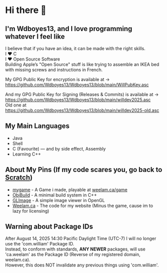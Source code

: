 # Hi there 👋

## I'm Wdboyes13, and I love programming whatever I feel like  
  
I believe that if you have an idea, it can be made with the right skills.  
I ❤️ C  
I ❤️ Open Source Software  
Building Apple’s "Open Source" stuff is like trying to assemble an IKEA bed with missing screws and instructions in French.  
  
My GPG Public Key for encryption is available at →  
https://github.com/Wdboyes13/Wdboyes13/blob/main/WillPubKey.asc  
  
And my GPG Public Key for Signing (Releases & Commits) is available at →  
https://github.com/Wdboyes13/Wdboyes13/blob/main/willdev2025.asc  
Old one at https://github.com/Wdboyes13/Wdboyes13/blob/main/willdev2025-old.asc  
  
## My Main Languages  
- Java
- Shell  
- C (Favourite) — and by side effect, Assembly
- Learning C++  

## About My Pins (If my code scares you, go back to [Scratch](https://scratch.mit.edu))  

- [mygame](https://github.com/Wdboyes13/mygame) - A Game i made, playable at [weelam.ca/game](https://weelam.ca/game/)
- [ObjBuild](https://github.com/Wdboyes13/ObjBuild) - A minimal build system in C++
- [GLImage](https://github.com/Wdboyes13/GLImage) - A simple image viewer in OpenGL
- [Weelam.ca](https://github.com/Wdboyes13/Weelam.ca) - The code for my website (Minus the game, cause im to lazy for licensing)

## Warning about Package IDs  
After August 14, 2025 14:30 Pacific Daylight Time (UTC-7) I will no longer use the 'com.william' Package ID.  
Instead, to conform with standards, __ANY NEWER__ packages, will use 'ca.weelam' as the Package ID (Reverse of my registered domain, weelam.ca).  
However, this does NOT invalidate any previous things using 'com.william'.  
